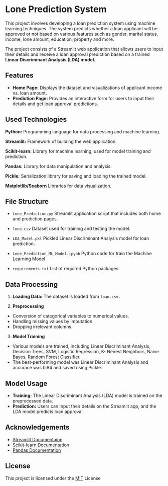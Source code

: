 
# Lone Prediction System 

This project involves developing a loan prediction system using machine learning techniques. The system predicts whether a loan applicant will be approved or not based on various features such as gender, marital status, income, lone amount, education, property and more.

The project consists of a Streamlit web application that allows users to input their details and receive a loan approval prediction based on a trained **Linear Discriminant Analysis (LDA) model.**


## Features

- **Home Page:** Displays the dataset and visualizations of applicant income vs. loan amount.
- **Prediction Page:** Provides an interactive form for users to input their details and get loan approval predictions.


## Used Technologies

**Python:** Programming language for data processing and machine learning.

**Streamlit:** Framework of building the web application.

**Scikit-learn:** Library for machine learning, used for model training and prediction.

**Pandas:** Library for data manipulation and analysis.

**Pickle:** Serialization library for saving and loading the trained model.

**Matplotlib/Seaborn** Libraries for data visualization.

## File Structure


- `Lone_Prediction.py` Streamlit application script that includes both home and prediction pages.

- `lone.csv` Dataset used for training and testing the model.

- `LDA_Model.pkl` Pickled Linear Discriminant Analysis model for loan prediction.

- `Lone_Prediction_ML_Model.ipynb` Python code for train the Machine Learning Model
- `requirements.txt`  List of required Python packages.
## Data Processing

1. **Loading Data:** The dataset is loaded from `loan.csv.`

2. **Preprocessing**
- Conversion of categorical variables to numerical values.
- Handling missing values by imputation.
- Dropping irrelevant columns.

3. **Model Training**

- Various models are trained, including Linear Discriminant Analysis, Decision Trees, SVM, Logistic Regression, K- Neirest Neighbors, Naive Bayes, Random Forest Classifier.
- The best-performing model was Linear Discriminant Analysis and accurace was 0.84 and saved using Pickle.
## Model Usage

- **Training:** The Linear Discriminant Analysis (LDA) model is trained on the preprocessed data.
- **Prediction:** Users can input their details on the Streamlit app, and the LDA model predicts loan approval.
## Acknowledgements

 - [Streamlit Documentaion](https://docs.streamlit.io/)
 - [Scikit-learn Documentation](https://scikit-learn.org/stable/)
 - [Pandas Documentation](https://pandas.pydata.org/docs/)


## License

This project is licensed under the [MIT](https://choosealicense.com/licenses/mit/) License

